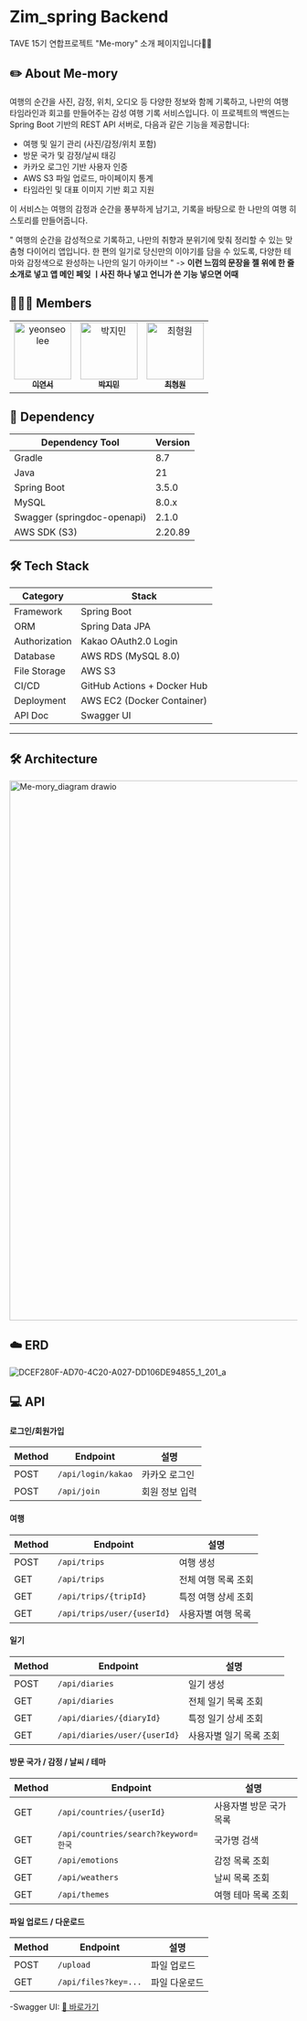 # Zim_spring Backend
TAVE 15기 연합프로젝트 "Me-mory" 소개 페이지입니다🙌🏻

## ✏️ About Me-mory
여행의 순간을 사진, 감정, 위치, 오디오 등 다양한 정보와 함께 기록하고,
나만의 여행 타임라인과 회고를 만들어주는 감성 여행 기록 서비스입니다.
이 프로젝트의 백엔드는 Spring Boot 기반의 REST API 서버로,
다음과 같은 기능을 제공합니다:

- 여행 및 일기 관리 (사진/감정/위치 포함)
- 방문 국가 및 감정/날씨 태깅
- 카카오 로그인 기반 사용자 인증
- AWS S3 파일 업로드, 마이페이지 통계
- 타임라인 및 대표 이미지 기반 회고 지원

이 서비스는 여행의 감정과 순간을 풍부하게 남기고,
기록을 바탕으로 한 나만의 여행 히스토리를 만들어줍니다.

" 여행의 순간을 감성적으로 기록하고, 나만의 취향과 분위기에 맞춰 정리할 수 있는 맞춤형 다이어리 앱입니다.
한 편의 일기로 당신만의 이야기를 담을 수 있도록, 다양한 테마와 감정색으로 완성하는 나만의 일기 아카이브 "
-> **이런 느낌의 문장을 젤 위에 한 줄 소개로 넣고 앱 메인 페잊 ㅣ사진 하나 넣고 언니가 쓴 기능 넣으면 어때**


## 🙋🏻‍♀️ Members

<table>
  <tbody>
    <tr>
      <td align="center">
        <a href="https://github.com/lee-yeonseo">
          <img src="https://avatars.githubusercontent.com/lee-yeonseo" width="100px;" alt="yeonseo lee"/>
          <br /><sub><b>이연서</b></sub>
        </a>
      </td>
      <td align="center">
        <a href="https://github.com/zzmnxn">
          <img src="https://avatars.githubusercontent.com/zzmnxn" width="100px;" alt="박지민"/>
          <br /><sub><b>박지민</b></sub>
        </a>
      </td>
      <td align="center">
        <a href="https://github.com/chwwwon">
          <img src="https://avatars.githubusercontent.com/chwwwon" width="100px;" alt="최형원"/>
          <br /><sub><b>최형원</b></sub>
        </a>
      </td>
    </tr>
  </tbody>
</table>

## 📄 Dependency

| Dependency Tool | Version |
|------------------|---------|
| Gradle           | 8.7     |
| Java             | 21      |
| Spring Boot      | 3.5.0   |
| MySQL            | 8.0.x   |
| Swagger (springdoc-openapi) | 2.1.0   |
| AWS SDK (S3)     | 2.20.89 |



## 🛠️ Tech Stack

| Category       | Stack                                                     |
|----------------|-----------------------------------------------------------|
| Framework      | Spring Boot                                               |
| ORM            | Spring Data JPA                                           |
| Authorization  | Kakao OAuth2.0 Login                                      |
| Database       | AWS RDS (MySQL 8.0)                                       |
| File Storage   | AWS S3                                                    |
| CI/CD          | GitHub Actions + Docker Hub                               |
| Deployment     | AWS EC2 (Docker Container)                                |
| API Doc        | Swagger UI                                                |

---

## 🛠️ Architecture
<img width="1175" height="945" alt="Me-mory_diagram drawio" src="https://github.com/user-attachments/assets/4295f821-ba83-4e27-8cd3-855ea03d1f7a" />


## ☁️ ERD
![DCEF280F-AD70-4C20-A027-DD106DE94855_1_201_a](https://github.com/user-attachments/assets/c0c48458-7093-4fc9-87fa-7062ffeb4f74)


## 💻 API
#### 로그인/회원가입
| Method | Endpoint           | 설명       |
| ------ | ------------------ | -------- |
| POST   | `/api/login/kakao` | 카카오 로그인  |
| POST   | `/api/join`        | 회원 정보 입력 |

#### 여행
| Method | Endpoint                   | 설명          |
| ------ | -------------------------- | ----------- |
| POST   | `/api/trips`               | 여행 생성       |
| GET    | `/api/trips`               | 전체 여행 목록 조회 |
| GET    | `/api/trips/{tripId}`      | 특정 여행 상세 조회 |
| GET    | `/api/trips/user/{userId}` | 사용자별 여행 목록  |

#### 일기
| Method | Endpoint                     | 설명            |
| ------ | ---------------------------- | ------------- |
| POST   | `/api/diaries`               | 일기 생성         |
| GET    | `/api/diaries`               | 전체 일기 목록 조회   |
| GET    | `/api/diaries/{diaryId}`     | 특정 일기 상세 조회   |
| GET    | `/api/diaries/user/{userId}` | 사용자별 일기 목록 조회 |

#### 방문 국가 / 감정 / 날씨 / 테마
| Method | Endpoint                           | 설명            |
| ------ | ---------------------------------- | ------------- |
| GET    | `/api/countries/{userId}`          | 사용자별 방문 국가 목록 |
| GET    | `/api/countries/search?keyword=한국` | 국가명 검색        |
| GET    | `/api/emotions`                    | 감정 목록 조회      |
| GET    | `/api/weathers`                    | 날씨 목록 조회      |
| GET    | `/api/themes`                      | 여행 테마 목록 조회   |

#### 파일 업로드 / 다운로드
| Method | Endpoint             | 설명      |
| ------ | -------------------- | ------- |
| POST   | `/upload`            | 파일 업로드  |
| GET    | `/api/files?key=...` | 파일 다운로드 |

 -Swagger UI: [🔗 바로가기](https://me-mory.mooo.com/swagger-ui/index.html#/)
